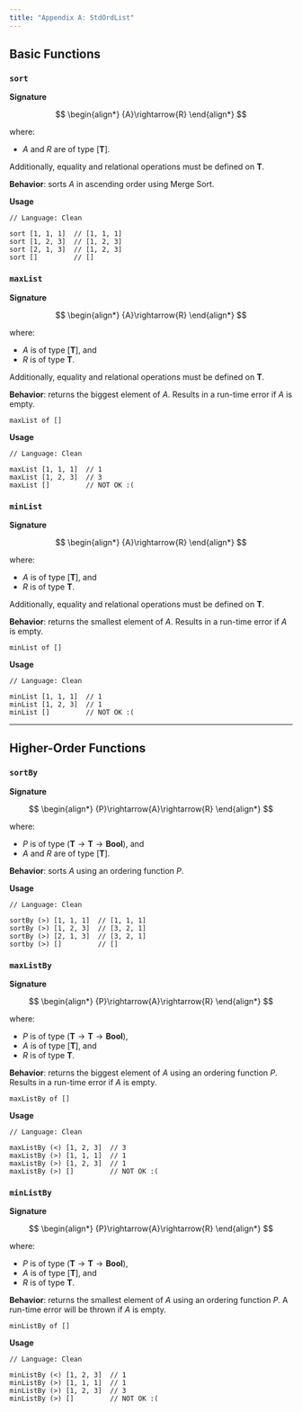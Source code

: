 ```yaml
---
title: "Appendix A: StdOrdList"
---
```


## Basic Functions

### `sort`

**Signature** 

$$
\begin{align*}
{A}\rightarrow{R}
\end{align*}
$$

where:
- $A$ and $R$ are of type $[\textbf{T}]$.

Additionally, equality and relational operations must be defined on $\textbf{T}$.

**Behavior**: sorts $A$ in ascending order using Merge Sort.

**Usage**

```
// Language: Clean

sort [1, 1, 1]  // [1, 1, 1]
sort [1, 2, 3]  // [1, 2, 3]
sort [2, 1, 3]  // [1, 2, 3]
sort []         // []
```

### `maxList`

**Signature** 

$$
\begin{align*}
{A}\rightarrow{R}
\end{align*}
$$

where:
- $A$ is of type $[\textbf{T}]$, and
- $R$ is of type $\textbf{T}$.

Additionally, equality and relational operations must be defined on $\textbf{T}$.

**Behavior**: returns the biggest element of $A$.
Results in a run-time error if $A$ is empty.

```
maxList of []
```

**Usage**

```
// Language: Clean

maxList [1, 1, 1]  // 1
maxList [1, 2, 3]  // 3
maxList []         // NOT OK :(
```

### `minList`

**Signature**

$$
\begin{align*}
{A}\rightarrow{R}
\end{align*}
$$

where:
- $A$ is of type $[\textbf{T}]$, and
- $R$ is of type $\textbf{T}$.

Additionally, equality and relational operations must be defined on $\textbf{T}$.

**Behavior**: returns the smallest element of $A$.
Results in a run-time error if $A$ is empty.

```
minList of []
```

**Usage**

```
// Language: Clean

minList [1, 1, 1]  // 1
minList [1, 2, 3]  // 1
minList []         // NOT OK :(
```

---

## Higher-Order Functions

### `sortBy`

**Signature** 

$$
\begin{align*}
{P}\rightarrow{A}\rightarrow{R}
\end{align*}
$$

where:
- $P$ is of type $(\textbf{T}\rightarrow\textbf{T}\rightarrow\textbf{Bool})$, and
- $A$ and $R$ are of type $[\textbf{T}]$.

**Behavior**: sorts $A$ using an ordering function $P$.

**Usage**

```
// Language: Clean

sortBy (>) [1, 1, 1]  // [1, 1, 1]
sortBy (>) [1, 2, 3]  // [3, 2, 1]
sortBy (>) [2, 1, 3]  // [3, 2, 1]
sortby (>) []         // []
```

### `maxListBy`

**Signature**

$$
\begin{align*}
{P}\rightarrow{A}\rightarrow{R}
\end{align*}
$$

where:
- $P$ is of type $(\textbf{T}\rightarrow\textbf{T}\rightarrow\textbf{Bool})$, 
- $A$ is of type $[\textbf{T}]$, and
- $R$ is of type $\textbf{T}$.

**Behavior**: returns the biggest element of $A$ using an ordering function $P$.
Results in a run-time error if $A$ is empty.

```
maxListBy of []
```

**Usage**

```
// Language: Clean

maxListBy (<) [1, 2, 3]  // 3
maxListBy (>) [1, 1, 1]  // 1
maxListBy (>) [1, 2, 3]  // 1
maxListBy (>) []         // NOT OK :(
```

### `minListBy`

**Signature** 

$$
\begin{align*}
{P}\rightarrow{A}\rightarrow{R}
\end{align*}
$$

where:
- $P$ is of type $(\textbf{T}\rightarrow\textbf{T}\rightarrow\textbf{Bool})$, 
- $A$ is of type $[\textbf{T}]$, and
- $R$ is of type $\textbf{T}$.

**Behavior**: returns the smallest element of $A$ using an ordering function $P$.
A run-time error will be thrown if $A$ is empty.

```
minListBy of []
```

**Usage**

```
// Language: Clean

minListBy (<) [1, 2, 3]  // 1
minListBy (>) [1, 1, 1]  // 1
minListBy (>) [1, 2, 3]  // 3
minListBy (>) []         // NOT OK :(
```
